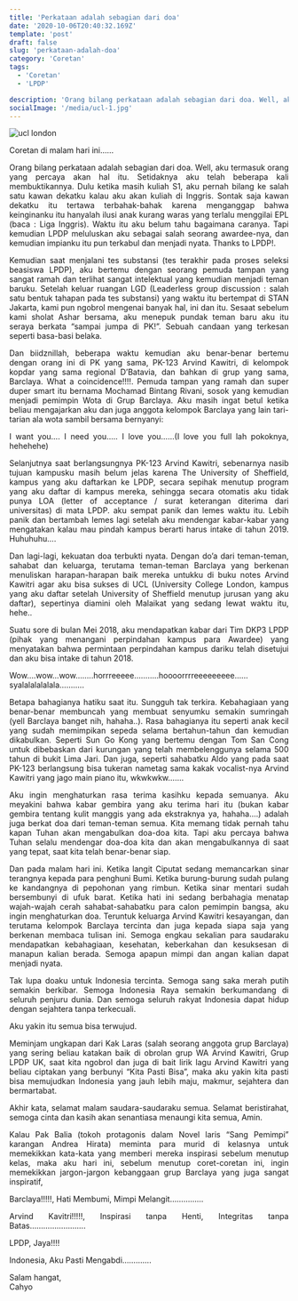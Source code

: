 ```yaml
---
title: 'Perkataan adalah sebagian dari doa'
date: '2020-10-06T20:40:32.169Z'
template: 'post'
draft: false
slug: 'perkataan-adalah-doa'
category: 'Coretan'
tags:
  - 'Coretan'
  - 'LPDP'

description: 'Orang bilang perkataan adalah sebagian dari doa. Well, aku termasuk orang yang percaya akan hal itu dan aku telah beberapa kali membuktikannya.'
socialImage: '/media/ucl-1.jpg'
---
```


![ucl london](/media/ucl-1.jpg)

<p>Coretan di malam hari ini……</p>
<p style="text-align: justify;text-justify: inter-word;">
Orang bilang perkataan adalah sebagian dari doa. Well, aku termasuk orang yang percaya akan hal itu. Setidaknya aku telah beberapa kali membuktikannya. Dulu ketika masih kuliah S1, aku pernah bilang ke salah satu kawan dekatku kalau aku akan kuliah di Inggris. Sontak saja kawan dekatku itu tertawa terbahak-bahak karena menganggap bahwa keinginanku itu hanyalah ilusi anak kurang waras yang terlalu menggilai EPL (baca : Liga Inggris). Waktu itu aku belum tahu bagaimana caranya. Tapi kemudian LPDP meluluskan aku sebagai salah seorang awardee-nya, dan kemudian impianku itu pun terkabul dan menjadi nyata. Thanks to LPDP!.
</p>
<p style="text-align: justify;text-justify: inter-word;">
Kemudian saat menjalani tes substansi (tes terakhir pada proses seleksi beasiswa LPDP), aku bertemu dengan seorang pemuda tampan yang sangat ramah dan terlihat sangat intelektual yang kemudian menjadi teman baruku. Setelah keluar ruangan LGD (Leaderless group discussion : salah satu bentuk tahapan pada tes substansi) yang waktu itu bertempat di STAN Jakarta, kami pun ngobrol mengenai banyak hal, ini dan itu. Sesaat sebelum kami sholat Ashar bersama, aku menepuk pundak teman baru aku itu seraya berkata “sampai jumpa di PK!”. Sebuah candaan yang terkesan seperti basa-basi belaka.
</p>
<p style="text-align: justify;text-justify: inter-word;">
Dan biidznillah, beberapa waktu kemudian aku benar-benar bertemu dengan orang ini di PK yang sama, PK-123 Arvind Kawitri, di kelompok kopdar yang sama regional D’Batavia, dan bahkan di grup yang sama, Barclaya. What a coincidence!!!!. Pemuda tampan yang ramah dan super duper smart itu bernama Mochamad Bintang Rivani, sosok yang kemudian menjadi pemimpin Wota di Grup Barclaya. Aku masih ingat betul ketika beliau mengajarkan aku dan juga anggota kelompok Barclaya yang lain tari-tarian ala wota sambil bersama bernyanyi:
</p>
<p style="text-align: justify;text-justify: inter-word;">
I want you…. I need you….. I love you……(I love you full lah pokoknya, hehehehe)
</p>
<p style="text-align: justify;text-justify: inter-word;">
Selanjutnya saat berlangsungnya PK-123 Arvind Kawitri, sebenarnya nasib tujuan kampusku masih belum jelas karena The University of Sheffield, kampus yang aku daftarkan ke LPDP, secara sepihak menutup program yang aku daftar di kampus mereka, sehingga secara otomatis aku tidak punya LOA (letter of acceptance / surat keterangan diterima dari universitas) di mata LPDP. aku sempat panik dan lemes waktu itu. Lebih panik dan bertambah lemes lagi setelah aku mendengar kabar-kabar yang mengatakan kalau mau pindah kampus berarti harus intake di tahun 2019. Huhuhuhu….
</p>
<p style="text-align: justify;text-justify: inter-word;">
Dan lagi-lagi, kekuatan doa terbukti nyata. Dengan do’a dari teman-teman, sahabat dan keluarga, terutama teman-teman Barclaya yang berkenan menuliskan harapan-harapan baik mereka untukku di buku notes Arvind Kawitri agar aku bisa sukses di UCL (University College London, kampus yang aku daftar setelah University of Sheffield menutup jurusan yang aku daftar), sepertinya diamini oleh Malaikat yang sedang lewat waktu itu, hehe..
</p>
<p style="text-align: justify;text-justify: inter-word;">
Suatu sore di bulan Mei 2018, aku mendapatkan kabar dari Tim DKP3 LPDP (pihak yang menangani perpindahan kampus para Awardee) yang menyatakan bahwa permintaan perpindahan kampus dariku telah disetujui dan aku bisa intake di tahun 2018.
</p>
<p style="text-align: justify;text-justify: inter-word;">
Wow….wow…wow……..horrreeeee………..hoooorrrreeeeeeeee……syalalalalalala………..
</p>
<p style="text-align: justify;text-justify: inter-word;">
Betapa bahagianya hatiku saat itu. Sungguh tak terkira. Kebahagiaan yang benar-benar membuncah yang membuat senyumku semakin sumringah (yell Barclaya banget nih, hahaha..). Rasa bahagianya itu seperti anak kecil yang sudah memimpikan sepeda selama bertahun-tahun dan kemudian dikabulkan. Seperti Sun Go Kong yang bertemu dengan Tom San Cong untuk dibebaskan dari kurungan yang telah membelenggunya selama 500 tahun di bukit Lima Jari. Dan juga, seperti sahabatku Aldo yang pada saat PK-123 berlangsung bisa tukeran nametag sama kakak vocalist-nya Arvind Kawitri yang jago main piano itu, wkwkwkw…….
</p>
<p style="text-align: justify;text-justify: inter-word;">
Aku ingin menghaturkan rasa terima kasihku kepada semuanya. Aku meyakini bahwa kabar gembira yang aku terima hari itu (bukan kabar gembira tentang kulit manggis yang ada ekstraknya ya, hahaha….) adalah juga berkat doa dari teman-teman semua. Kita memang tidak pernah tahu kapan Tuhan akan mengabulkan doa-doa kita. Tapi aku percaya bahwa Tuhan selalu mendengar doa-doa kita dan akan mengabulkannya di saat yang tepat, saat kita telah benar-benar siap.
</p>
<p style="text-align: justify;text-justify: inter-word;">
Dan pada malam hari ini. Ketika langit Ciputat sedang memancarkan sinar terangnya kepada para penghuni Bumi. Ketika burung-burung sudah pulang ke kandangnya di pepohonan yang rimbun. Ketika sinar mentari sudah bersembunyi di ufuk barat. Ketika hati ini sedang berbahagia menatap wajah-wajah cerah sahabat-sahabatku para calon pemimpin bangsa, aku ingin menghaturkan doa. Teruntuk keluarga Arvind Kawitri kesayangan, dan terutama kelompok Barclaya tercinta dan juga kepada siapa saja yang berkenan membaca tulisan ini. Semoga engkau sekalian para saudaraku mendapatkan kebahagiaan, kesehatan, keberkahan dan kesuksesan di manapun kalian berada. Semoga apapun mimpi dan angan kalian dapat menjadi nyata.
</p>
<p style="text-align: justify;text-justify: inter-word;">
Tak lupa doaku untuk Indonesia tercinta. Semoga sang saka merah putih semakin berkibar. Semoga Indonesia Raya semakin berkumandang di seluruh penjuru dunia. Dan semoga seluruh rakyat Indonesia dapat hidup dengan sejahtera tanpa terkecuali.
</p>
<p>Aku yakin itu semua bisa terwujud.</p>
<p style="text-align: justify;text-justify: inter-word;">
Meminjam ungkapan dari Kak Laras (salah seorang anggota grup Barclaya) yang sering beliau katakan baik di obrolan grup WA Arvind Kawitri, Grup LPDP UK, saat kita ngobrol dan juga di bait lirik lagu Arvind Kawitri yang beliau ciptakan yang berbunyi “Kita Pasti Bisa”, maka aku yakin kita pasti bisa memujudkan Indonesia yang jauh lebih maju, makmur, sejahtera dan bermartabat.
</p>
<p style="text-align: justify;text-justify: inter-word;">
Akhir kata, selamat malam saudara-saudaraku semua. Selamat beristirahat, semoga cinta dan kasih akan senantiasa menaungi kita semua, Amin.
</p>
<p style="text-align: justify;text-justify: inter-word;">
Kalau Pak Balia (tokoh protagonis dalam Novel laris “Sang Pemimpi” karangan Andrea Hirata) meminta para murid di kelasnya untuk memekikkan kata-kata yang memberi mereka inspirasi sebelum menutup kelas, maka aku hari ini, sebelum menutup coret-coretan ini, ingin memekikkan jargon-jargon kebanggaan grup Barclaya yang juga sangat inspiratif,
</p>
<p style="text-align: justify;text-justify: inter-word;">
Barclaya!!!!!, Hati Membumi, Mimpi Melangit……………
</p>
<p style="text-align: justify;text-justify: inter-word;">
Arvind Kavitri!!!!!, Inspirasi tanpa Henti, Integritas tanpa Batas…………………….
</p>
<p>LPDP, Jaya!!!!</p>
<p>Indonesia, Aku Pasti Mengabdi………….</p>

<p>Salam hangat, </br>
Cahyo</p>

